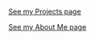 <!-- # Andrew (Reynolds) Manion -->
<!-- ![text for image](/assets/images/satdepths.png) -->
[See my Projects page](/projects/projects.md)

[See my About Me page](/projects/aboutme.md)
